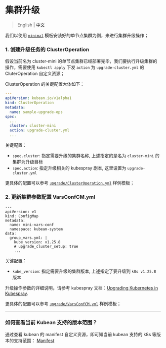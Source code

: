 # 集群升级

> English | [中文](../../zh/LCM/upgrade.md)

我们以使用 [`minimal`](../../../examples/install/1.minimal/) 模板安装好的单节点集群为例，来进行集群升级操作；

### 1. 创建升级任务的 ClusterOperation

假设当前名为 cluster-mini 的单节点集群已经部署完毕，我们要执行升级集群的操作，需要使用 `kubectl apply` 下发 `action` 为 `upgrade-cluster.yml` 的 CluterOperation 自定义资源；

ClusterOperation 的关键配置大体如下：

``` yaml
---
apiVersion: kubean.io/v1alpha1
kind: ClusterOperation
metadata:
  name: sample-upgrade-ops
spec:
  ...
  cluster: cluster-mini
  action: upgrade-cluster.yml
  ...

```

关键配置：
* `spec.cluster`: 指定需要升级的集群名称, 上述指定的是名为 `cluster-mini` 的集群为升级目标
* `spec.action`: 指定升级相关的 kubespray 剧本, 这里设置为 `upgrade-cluster.yml`


更具体的配置可以参考 [`upgrade/ClusterOperation.yml`](../../../examples/upgrade/ClusterOperation.yml) 样例模板；

### 2. 更新集群参数配置 VarsConfCM.yml

```
---
apiVersion: v1
kind: ConfigMap
metadata:
  name: mini-vars-conf
  namespace: kubean-system
data:
  group_vars.yml: |
    kube_version: v1.25.8
    # upgrade_cluster_setup: true
    ...

```

关键配置：
* `kube_version`: 指定需要升级的集群版本, 上述指定了要升级到 `k8s v1.25.8` 版本

升级操作参数的详细说明，请参考 kubespray 文档：[Upgrading Kubernetes in Kubespray](https://github.com/kubernetes-sigs/kubespray/blob/master/docs/upgrades.md).

更具体的配置可以参考 [`upgrade/VarsConfCM.yml`](../../../examples/upgrade/VarsConfCM.yml) 样例模板；

---


### 如何查看当前 Kubean 支持的版本范围？

通过查看 kubean 的 manifest 自定义资源，即可知当前 kubean 支持的 k8s 等版本的支持范围： [Manifest](https://github.com/kubean-io/kubean-helm-chart/blob/main/charts/kubean/templates/manifest.cr.yaml#L83)


